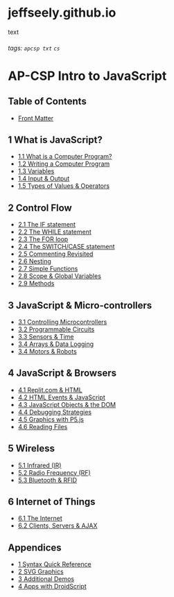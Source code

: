 # jeffseely.github.io
text

###### tags: `apcsp txt` `cs`
AP-CSP Intro to JavaScript
===
Table of Contents
---
- [Front Matter](/wV0cyxtyRUWkR0GzyE_yCw#Front-Matter)

[//]: # (put a / in front of address to avoid link symbol in output)
[//]: # (URL for replit assets example: https://28f7110b-3ce8-49d6-b340-8c67add3b3e0.id.repl.co/CSAssets/CS1cover.jpg)

1 What is JavaScript?
---
- [1.1 What is a Computer Program?](/Text.md#1---What-is-JavaScript)
- [1.2 Writing a Computer Program](/Text.md#12-Writing-a-Computer-Program)
- [1.3 Variables](/Text.md#13-Variables)
- [1.4 Input & Output](/Text.md#14-Input-amp-Output-IO)
- [1.5 Types of Values & Operators](/Text.md#15-Types-of-Values-amp-Operators)

2 Control Flow
---
- [2.1 The IF statement](/dQjJE8Z0T4OmXBc3xWaRNg#2---Control-Flow)
- [2.2 The WHILE statement](/dQjJE8Z0T4OmXBc3xWaRNg#22-The-WHILE-statement)
- [2.3 The FOR loop](/dQjJE8Z0T4OmXBc3xWaRNg#23-The-FOR-loop)
- [2.4 The SWITCH/CASE statement](/dQjJE8Z0T4OmXBc3xWaRNg#24-The-SWITCHCASE-statement)
- [2.5 Commenting Revisited](/dQjJE8Z0T4OmXBc3xWaRNg#25-Commenting-Revisited)
- [2.6 Nesting](/dQjJE8Z0T4OmXBc3xWaRNg#26-Nesting)
- [2.7 Simple Functions](/dQjJE8Z0T4OmXBc3xWaRNg#27-Simple-Functions)
- [2.8 Scope & Global Variables](/dQjJE8Z0T4OmXBc3xWaRNg#28-Scope-amp-Global-Variables)
- [2.9 Methods](/dQjJE8Z0T4OmXBc3xWaRNg#29-Methods)

3 JavaScript & Micro-controllers
---
- [3.1 Controlling Microcontrollers](/UCN58IYyQWCW_yccKGrnrA#3---JavaScript-amp-Micro-controllers)
- [3.2 Programmable Circuits](/UCN58IYyQWCW_yccKGrnrA#32-Programmable-Circuits)
- [3.3 Sensors & Time](/UCN58IYyQWCW_yccKGrnrA#33-Sensors-amp-Time)
- [3.4 Arrays & Data Logging](/UCN58IYyQWCW_yccKGrnrA#L34)
- [3.4 Motors & Robots](https://hackmd.io/UCN58IYyQWCW_yccKGrnrA#35-Motors-amp-Robots)

4 JavaScript & Browsers
---
- [4.1 Replit.com & HTML](https://hackmd.io/7WLwfM2vTLqWJlCwld4DEA#4---JavaScript-and-Browsers)
- [4.2 HTML Events & JavaScript](/7WLwfM2vTLqWJlCwld4DEA#42-HTML-Events-amp-JavaScript)
- [4.3 JavaScript Objects & the DOM](/7WLwfM2vTLqWJlCwld4DEA#43-JavaScript-Objects-amp-the-DOM)
- [4.4 Debugging Strategies](/7WLwfM2vTLqWJlCwld4DEA#44-Debugging-Strategies)
- [4.5 Graphics with P5.js](/7WLwfM2vTLqWJlCwld4DEA#45-Graphics-with-P5js)
- [4.6 Reading Files](/7WLwfM2vTLqWJlCwld4DEA#46-Reading-Files)

5 Wireless
---
- [5.1 Infrared (IR)](/k1qMrT7NSNaFEZkfFYMPEg#5---Wireless)
- [5.2 Radio Frequency (RF)](/k1qMrT7NSNaFEZkfFYMPEg#52-Radio-Frequency-RF)
- [5.3 Bluetooth & RFID](/k1qMrT7NSNaFEZkfFYMPEg#53-Bluetooth-amp-RFID)

6 Internet of Things
---
- [6.1 The Internet](/WAmboP-BRU2fWs-iRpKOKQ#6---Internet-of-Things)
- [6.2 Clients, Servers & AJAX](/WAmboP-BRU2fWs-iRpKOKQ#62-Clients-Servers-amp-AJAX)

Appendices
---
- [1 Syntax Quick Reference](/dV3BMdFESj2RgfRcb2yszw#Appendix-1---Syntax-Quick-Reference)
- [2 SVG Graphics](/dV3BMdFESj2RgfRcb2yszw#Appendix-2---SVG-Graphics)
- [3 Additional Demos](/dV3BMdFESj2RgfRcb2yszw#Appendix-3---Additional-Demos)
- [4 Apps with DroidScript](/dV3BMdFESj2RgfRcb2yszw#Appendix-4---Apps-with-DroidScript)
